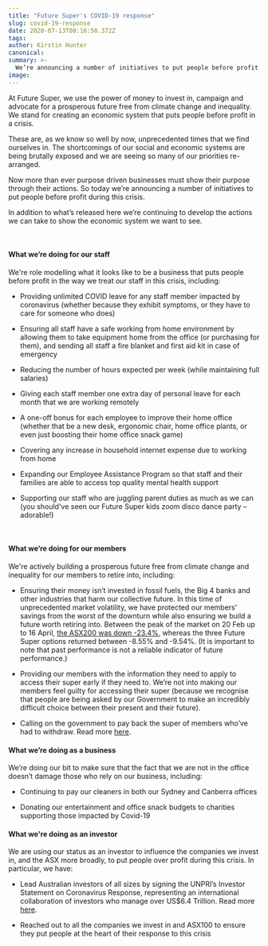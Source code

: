 ```yaml
---
title: "Future Super's COVID-19 response"
slug: covid-19-response
date: 2020-07-13T08:16:58.372Z
tags: 
author: Kirstin Hunter
canonical: 
summary: >-
  We’re announcing a number of initiatives to put people before profit during this crisis. 
image: 
---
```


At Future Super, we use the power of money to invest in, campaign and advocate for a prosperous future free from climate change and inequality. We stand for creating an economic system that puts people before profit in a crisis.

These are, as we know so well by now, unprecedented times that we find ourselves in. The shortcomings of our social and economic systems are being brutally exposed and we are seeing so many of our priorities re-arranged.

Now more than ever purpose driven businesses must show their purpose through their actions. So today we’re announcing a number of initiatives to put people before profit during this crisis. 

In addition to what’s released here we’re continuing to develop the actions we can take to show the economic system we want to see.**‍**

‍

#### **What we’re doing for our staff**‍

We're role modelling what it looks like to be a business that puts people before profit in the way we treat our staff in this crisis, including:  

*   Providing unlimited COVID leave for any staff member impacted by coronavirus (whether because they exhibit symptoms, or they have to care for someone who does)

*   Ensuring all staff have a safe working from home environment by allowing them to take equipment home from the office (or purchasing for them), and sending all staff a fire blanket and first aid kit in case of emergency

*   Reducing the number of hours expected per week (while maintaining full salaries)

*   Giving each staff member one extra day of personal leave for each month that we are working remotely

*   A one-off bonus for each employee to improve their home office (whether that be a new desk, ergonomic chair, home office plants, or even just boosting their home office snack game)

*   Covering any increase in household internet expense due to working from home 

*   Expanding our Employee Assistance Program so that staff and their families are able to access top quality mental health support

*   Supporting our staff who are juggling parent duties as much as we can (you should've seen our Future Super kids zoom disco dance party – adorable!)**‍**

‍

#### **What we’re doing for our members**  

We're actively building a prosperous future free from climate change and inequality for our members to retire into, including:  

*   Ensuring their money isn’t invested in fossil fuels, the Big 4 banks and other industries that harm our collective future. In this time of unprecedented market volatility, we have protected our members’ savings from the worst of the downturn while also ensuring we build a future worth retiring into. Between the peak of the market on 20 Feb up to 16 April, [the ASX200 was down -23.4%](https://au.spindices.com/indices/equity/sp-asx-200), whereas the three Future Super options returned between -8.55% and -9.54%. (It is important to note that past performance is not a reliable indicator of future performance.)

*   Providing our members with the information they need to apply to access their super early if they need to. We’re not into making our members feel guilty for accessing their super (because we recognise that people are being asked by our Government to make an incredibly difficult choice between their present and their future).

*   Calling on the government to pay back the super of members who’ve had to withdraw. Read more [here](http://fundourfuturenow.com). 

  

#### **What we’re doing as a business**

We’re doing our bit to make sure that the fact that we are not in the office doesn’t damage those who rely on our business, including:

*   Continuing to pay our cleaners in both our Sydney and Canberra offices

*   Donating our entertainment and office snack budgets to charities supporting those impacted by Covid-19

  

#### **What we're doing as an investor**

We are using our status as an investor to influence the companies we invest in, and the ASX more broadly, to put people over profit during this crisis. In particular, we have:  

*   Lead Australian investors of all sizes by signing the UNPRI’s Investor Statement on Coronavirus Response, representing an international collaboration of investors who manage over US$6.4 Trillion. Read more [here](https://www.facebook.com/myfuturesuper/photos/a.797187493665912/3098636270187678/).

*   Reached out to all the companies we invest in and ASX100 to ensure they put people at the heart of their response to this crisis

‍

